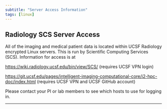 ```yaml
---
subtitle: "Server Access Information"
tags: [linux]
---
```


## Radiology SCS Server Access

All of the imaging and medical patient data is located within UCSF Radiology encrypted Linux servers.  This is run by Scientific Computing Services (SCS). Information for access is at

https://wiki.radiology.ucsf.edu/bin/view/SCS/ (requires UCSF VPN login)

https://git.ucsf.edu/pages/intelligent-imaging-computational-core/i2-hpc-doc/index.html (requires UCSF VPN and UCSF GitHub account)

Please contact your PI or lab members to see which hosts to use for logging in.

---

<!-- Links -->
[ucsfservers]: https://ucsf.box.com/s/yx3hv4trm4kniy1in0op2y7nzeukouf2
